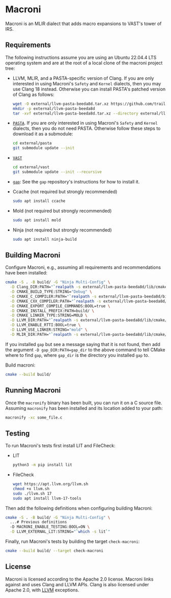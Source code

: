 # Macroni

Macroni is an MLIR dialect that adds macro expansions to VAST's tower of IRS.

## Requirements

The following instructions assume you are using an Ubuntu 22.04.4 LTS operating
system and are at the root of a local clone of the macroni project tree:

- LLVM, MLIR, and a PASTA-specific version of Clang. If you are only interested
  in using Macroni's `Safety` and `Kernel` dialects, then you may use Clang 18
  instead. Otherwise you can install PASTA's patched version of Clang as
  follows:

  ```bash
  wget -O external/llvm-pasta-beeda8d.tar.xz https://github.com/trail-of-forks/llvm-project/releases/download/beeda8d/llvm-pasta-beeda8d.tar.xz
  mkdir -p external/llvm-pasta-beeda8d
  tar -xvf external/llvm-pasta-beeda8d.tar.xz --directory external/llvm-pasta-beeda8d/
  ```

- [`PASTA`](https://github.com/trailofbits/pasta/). If you are only interested
  in using Macroni's `Safety` and `Kernel` dialects, then you do not need PASTA.
  Otherwise follow these steps to download it as a submodule:

  ```bash
  cd external/pasta
  git submodule update --init
  ```

- [`VAST`](https://github.com/trailofbits/vast)
  
  ```bash
  cd external/vast
  git submodule update --init --recursive
  ```

- [`gap`](https://github.com/lifting-bits/gap.git): See the `gap` repository's
  instructions for how to install it.

- Ccache (not required but strongly recommended)

  ```bash
  sudo apt install ccache
  ```

- Mold (not required but strongly recommended)

  ```bash
  sudo apt install mold
  ```

- Ninja (not required but strongly recommended)

  ```bash
  sudo apt install ninja-build
  ```

## Building Macroni

Configure Macroni, e.g., assuming all requirements and recommendations have been
installed:

```bash
cmake -S . -B build/ -G "Ninja Multi-Config" \
  -D Clang_DIR:PATH="`realpath -s external/llvm-pasta-beeda8d/lib/cmake/clang`" \
  -D CMAKE_BUILD_TYPE:STRING="Debug" \
  -D CMAKE_C_COMPILER:PATH="`realpath -s external/llvm-pasta-beeda8d/bin/clang`" \
  -D CMAKE_CXX_COMPILER:PATH="`realpath -s external/llvm-pasta-beeda8d/bin/clang++`" \
  -D CMAKE_EXPORT_COMPILE_COMMANDS:BOOL=true \
  -D CMAKE_INSTALL_PREFIX:PATH=build/ \
  -D CMAKE_LINKER_TYPE:STRING=MOLD \
  -D LLVM_DIR:PATH="`realpath -s external/llvm-pasta-beeda8d/lib/cmake/llvm`" \
  -D LLVM_ENABLE_RTTI:BOOL=true \
  -D LLVM_USE_LINKER:STRING="mold" \
  -D MLIR_DIR:PATH="`realpath -s external/llvm-pasta-beeda8d/lib/cmake/mlir`"
```

If you installed `gap` but see a message saying that it is not found, then add
the argument `-D gap_DIR:PATH=gap_dir` to the above command to tell CMake
where to find `gap`, where `gap_dir` is the directory you installed `gap` to.

Build macroni:

```bash
cmake --build build/
```

## Running Macroni

Once the `macronify` binary has been built, you can run it on a C source file.
Assuming `macronify` has been installed and its location added to your path:

```bash
macronify -xc some_file.c
```

## Testing

To run Macroni's tests first install LIT and FileCheck:

- LIT
  
  ```bash
  python3 -m pip install lit
  ```

- FileCheck

  ```bash
  wget https://apt.llvm.org/llvm.sh
  chmod +x llvm.sh
  sudo ./llvm.sh 17
  sudo apt install llvm-17-tools
  ```

Then add the following definitions when configuring building Macroni:

```bash
cmake -S . -B build/ -G "Ninja Multi-Config" \
  ...# Previous definitions
  -D MACRONI_ENABLE_TESTING:BOOL=ON \
  -D LLVM_EXTERNAL_LIT:STRING="`which -s lit`"
```

Finally, run Macroni's tests by building the target `check-macroni`:

```bash
cmake --build build/ --target check-macroni
```

## License

Macroni is licensed according to the Apache 2.0 license. Macroni links against
and uses Clang and LLVM APIs. Clang is also licensed under Apache 2.0, with
[LLVM](https://github.com/llvm/llvm-project/blob/main/clang/LICENSE.TXT)
exceptions.
